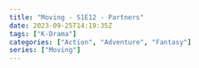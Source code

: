```yaml
---
title: "Moving - S1E12 - Partners"
date: 2023-09-25T14:19:35Z
tags: ["K-Drama"]
categories: ["Action", "Adventure", "Fantasy"]
series: ["Moving"]
---
```



<mux-player stream-type="on-demand"
  src="https://kp3d-my.sharepoint.com/personal/ryoo_kp3d_onmicrosoft_com/_layouts/15/download.aspx?share=EX6prDaVjRpDvj7L5NPZ32EBIN8RhzEk1p-k4GTpKWEXog" metadata-video-title="Moving - S1E12 - Partners" prefer-playback="mse" controls>
  </mux-player>
  
  
  <script src="https://cdn.jsdelivr.net/npm/@mux/mux-player"></script>
  
 <script id="kOMrb00WEvqBHfk6AsuYIOdNkGhm00GXqDblGOf00xKDEg" type="application/ld+json">
 {
  "@context": "https://schema.org/",
  "@type": "VideoObject",
  "name": "Moving - S1E12 - Partners",
  "contentUrl": "https://stream.mux.com/kOMrb00WEvqBHfk6AsuYIOdNkGhm00GXqDblGOf00xKDEg.m3u8",
  "thumbnailUrl": "https://www.themoviedb.org/t/p/original/vDJE7JPnPc6fJBMBXdSltYM6yL6.jpg?width=314&fit_mode=preserve&time=25",
  "uploadDate": "2023-09-25T14:19:35Z",
}

</script>


